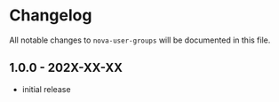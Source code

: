# Changelog

All notable changes to `nova-user-groups` will be documented in this file.

## 1.0.0 - 202X-XX-XX

- initial release
